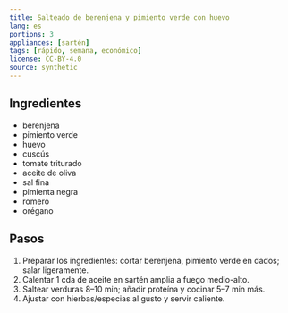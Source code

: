 ```yaml
---
title: Salteado de berenjena y pimiento verde con huevo
lang: es
portions: 3
appliances: [sartén]
tags: [rápido, semana, económico]
license: CC-BY-4.0
source: synthetic
---
```

## Ingredientes
- berenjena
- pimiento verde
- huevo
- cuscús
- tomate triturado
- aceite de oliva
- sal fina
- pimienta negra
- romero
- orégano

## Pasos
1. Preparar los ingredientes: cortar berenjena, pimiento verde en dados; salar ligeramente.
2. Calentar 1 cda de aceite en sartén amplia a fuego medio-alto.
3. Saltear verduras 8–10 min; añadir proteína y cocinar 5–7 min más.
4. Ajustar con hierbas/especias al gusto y servir caliente.

